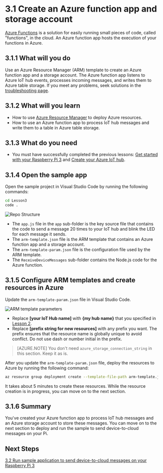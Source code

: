<properties
 pageTitle="Create an Azure function app and storage account | Microsoft Azure"
 description="The Azure function app listens to Azure IoT hub events, processes incoming messages, and writes them to Azure table storage."
 services="iot-hub"
 documentationCenter=""
 authors="shizn"
 manager="timlt"
 tags=""
 keywords=""/>

<tags
 ms.service="iot-hub"
 ms.devlang="multiple"
 ms.topic="article"
 ms.tgt_pltfrm="na"
 ms.workload="na"
 ms.date="09/28/2016"
 ms.author="xshi"/>

# 3.1 Create an Azure function app and storage account

[Azure Functions](../../articles/azure-functions/functions-overview.md) is a solution for easily running small pieces of code, called "functions", in the cloud. An Azure function app hosts the execution of your functions in Azure.

## 3.1.1 What will you do

Use an Azure Resource Manager (ARM) template to create an Azure function app and a storage account. The Azure function app listens to Azure IoT hub events, processes incoming messages, and writes them to Azure table storage. If you meet any problems, seek solutions in the [troubleshooting page](iot-hub-raspberrypikit-node-troubleshooting.md).

## 3.1.2 What will you learn

- How to use [Azure Resource Manager](../../articles/azure-resource-manager/resource-group-overview.md) to deploy Azure resources.
- How to use an Azure function app to process IoT hub messages and write them to a table in Azure table storage.

## 3.1.3 What do you need

- You must have successfully completed the previous lessons: [Get started with your Raspberry Pi 3](iot-hub-raspberrypikit-getstarted.md) and [Create your Azure IoT hub](iot-hub-raspberrypikit-getstarted.md).

## 3.1.4 Open the sample app

Open the sample project in Visual Studio Code by running the following commands:

```bash
cd Lesson3
code .
```

![Repo Structure](media/iot-hub-raspberry-pi-lessons/lesson3/repo_structure.png)

- The `app.js` file in the `app` sub-folder is the key source file that contains the code to send a message 20 times to your IoT hub and blink the LED for each message it sends.
- The `arm-template.json` file is the ARM template that contains an Azure function app and a storage account.
- The `arm-template-param.json` file is the configuration file used by the ARM template.
- The `ReceiveDeviceMessages` sub-folder contains the Node.js code for the Azure function.

## 3.1.5 Configure ARM templates and create resources in Azure

Update the `arm-template-param.json` file in Visual Studio Code.

![ARM template parameters](media/iot-hub-raspberry-pi-lessons/lesson3/arm_para.png)

- Replace **[your IoT Hub name]** with **{my hub name}** that you specified in [Lesson 2](iot-hub-raspberrypikit-node-lesson2-prepare-azure-iot-hub.md).
- Replace **[prefix string for new resources]** with any prefix you want. The prefix ensures that the resource name is globally unique to avoid conflict. Do not use dash or number initial in the prefix.

> [AZURE.NOTE] You don't need `azure_storage_connection_string` in this section. Keep it as is.

After you update the `arm-template-param.json` file, deploy the resources to Azure by running the following command:

```bash
az resource group deployment create --template-file-path arm-template.json --parameters-file-path arm-template-param.json -g iot-sample -n mydeployment
```

It takes about 5 minutes to create these resources. While the resource creation is in progress, you can move on to the next section.

## 3.1.6 Summary

You've created your Azure function app to process IoT hub messages and an Azure storage account to store these messages. You can move on to the next section to deploy and run the sample to send device-to-cloud messages on your Pi.

## Next Steps

[3.2 Run sample application to send device-to-cloud messages on your Raspberry Pi 3](iot-hub-raspberrypikit-node-lesson3-run-azure-blink.md)

